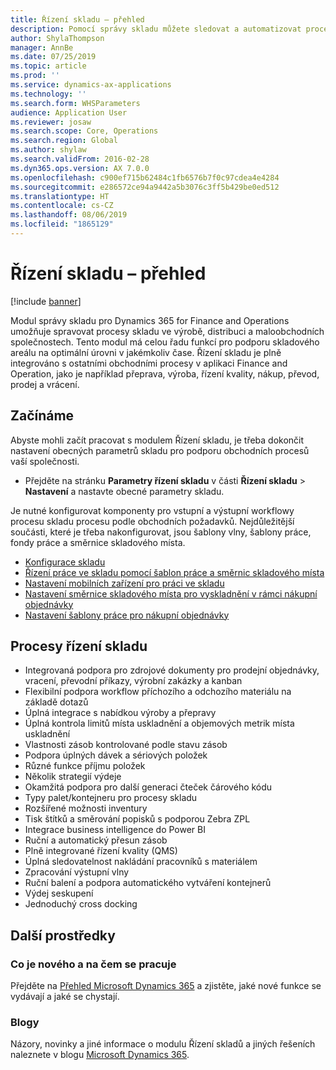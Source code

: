 ```yaml
---
title: Řízení skladu – přehled
description: Pomocí správy skladu můžete sledovat a automatizovat procesy skladu.
author: ShylaThompson
manager: AnnBe
ms.date: 07/25/2019
ms.topic: article
ms.prod: ''
ms.service: dynamics-ax-applications
ms.technology: ''
ms.search.form: WHSParameters
audience: Application User
ms.reviewer: josaw
ms.search.scope: Core, Operations
ms.search.region: Global
ms.author: shylaw
ms.search.validFrom: 2016-02-28
ms.dyn365.ops.version: AX 7.0.0
ms.openlocfilehash: c900ef715b62484c1fb6576b7f0c97cdea4e4284
ms.sourcegitcommit: e286572ce94a9442a5b3076c3ff5b429be0ed512
ms.translationtype: HT
ms.contentlocale: cs-CZ
ms.lasthandoff: 08/06/2019
ms.locfileid: "1865129"
---
```

# <a name="warehouse-management-overview"></a>Řízení skladu – přehled

[!include [banner](../includes/banner.md)]

Modul správy skladu pro Dynamics 365 for Finance and Operations umožňuje spravovat procesy skladu ve výrobě, distribuci a maloobchodních společnostech. Tento modul má celou řadu funkcí pro podporu skladového areálu na optimální úrovni v jakémkoliv čase. Řízení skladu je plně integrováno s ostatními obchodními procesy v aplikaci Finance and Operation, jako je například přeprava, výroba, řízení kvality, nákup, převod, prodej a vrácení.

## <a name="get-started"></a>Začínáme
Abyste mohli začít pracovat s modulem Řízení skladu, je třeba dokončit nastavení obecných parametrů skladu pro podporu obchodních procesů vaší společnosti.

- Přejděte na stránku **Parametry řízení skladu** v části **Řízení skladu** > **Nastavení** a nastavte obecné parametry skladu.

Je nutné konfigurovat komponenty pro vstupní a výstupní workflowy procesu skladu procesu podle obchodních požadavků. Nejdůležitější součásti, které je třeba nakonfigurovat, jsou šablony vlny, šablony práce, fondy práce a směrnice skladového místa.

- [Konfigurace skladu](warehouse-configuration.md)
- [Řízení práce ve skladu pomocí šablon práce a směrnic skladového místa](control-warehouse-location-directives.md)
- [Nastavení mobilních zařízení pro práci ve skladu](configure-mobile-devices-warehouse.md)
- [Nastavení směrnice skladového místa pro vyskladnění v rámci nákupní objednávky](../transportation/tasks/set-up-location-directive-purchase-order-put-away.md)
- [Nastavení šablony práce pro nákupní objednávky](./tasks/set-up-work-template-purchase-orders.md)

## <a name="warehouse-management-processes"></a>Procesy řízení skladu
- Integrovaná podpora pro zdrojové dokumenty pro prodejní objednávky, vracení, převodní příkazy, výrobní zakázky a kanban  
- Flexibilní podpora workflow příchozího a odchozího materiálu na základě dotazů
- Úplná integrace s nabídkou výroby a přepravy
- Úplná kontrola limitů místa uskladnění a objemových metrik místa uskladnění
- Vlastnosti zásob kontrolované podle stavu zásob
- Podpora úplných dávek a sériových položek
- Různé funkce příjmu položek
- Několik strategií výdeje
- Okamžitá podpora pro další generaci čteček čárového kódu
- Typy palet/kontejneru pro procesy skladu
- Rozšířené možnosti inventury
- Tisk štítků a směrování popisků s podporou Zebra ZPL
- Integrace business intelligence do Power BI
- Ruční a automatický přesun zásob
- Plně integrované řízení kvality (QMS)
- Úplná sledovatelnost nakládání pracovníků s materiálem
- Zpracování výstupní vlny
- Ruční balení a podpora automatického vytváření kontejnerů
- Výdej seskupení
- Jednoduchý cross docking

## <a name="additional-resources"></a>Další prostředky
### <a name="whats-new-and-in-development"></a>Co je nového a na čem se pracuje
Přejděte na [Přehled Microsoft Dynamics 365](https://roadmap.dynamics.com/) a zjistěte, jaké nové funkce se vydávají a jaké se chystají.

### <a name="blogs"></a>Blogy
Názory, novinky a jiné informace o modulu Řízení skladů a jiných řešeních naleznete v blogu [Microsoft Dynamics 365](https://community.dynamics.com/b/msftdynamicsblog).


 

